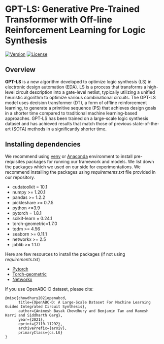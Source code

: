 # GPT-LS: Generative Pre-Trained Transformer with Off-line Reinforcement Learning for Logic Synthesis
[![Version](https://img.shields.io/badge/Version-1.0.0-brightgreen)](https://github.com/NYU-MLDA/OpenABC) 
[![License](https://img.shields.io/badge/License-BSD%203--Clause-blue.svg)](https://opensource.org/licenses/BSD-3-Clause)



## Overview

**GPT-LS** is a new algorithm developed to optimize logic synthesis (LS) in electronic design automation (EDA). LS is a process that transforms a high-level circuit description into a gate-level netlist, typically utilizing a unified heuristic algorithm to optimize various combinational circuits. The GPT-LS model uses decision transformer (DT), a form of offline reinforcement learning, to generate a primitive sequence (PS) that achieves design goals in a shorter time compared to traditional machine learning-based approaches. GPT-LS has been trained on a large-scale logic synthesis dataset and has achieved results that match those of previous state-of-the-art (SOTA) methods in a significantly shorter time.


## Installing dependencies

We recommend using [venv](https://docs.python.org/3/library/venv.html) or [Anaconda](https://www.anaconda.com/) environment to install pre-requisites packages for running our framework and models.
We list down the packages which we used on our side for experimentations. We recommend installing the packages using *requirements.txt* file provided in our repository.

- cudatoolkit = 10.1
- numpy >= 1.20.1
- pandas >= 1.2.2
- pickleshare >= 0.7.5
- python >=3.9
- pytorch = 1.8.1
- scikit-learn = 0.24.1
- torch-geometric=1.7.0
- tqdm >= 4.56
- seaborn >= 0.11.1
- networkx >= 2.5
- joblib >= 1.1.0

Here are few resources to install the packages (if not using *requirements.txt*)

- [Pytorch](https://pytorch.org/get-started/locally/)
- [Torch-geometric](https://pytorch-geometric.readthedocs.io/en/latest/notes/installation.html)
- [Networkx](https://networkx.org/documentation/stable/install.html)



If you use OpenABC-D dataset, please cite:

```
@misc{chowdhury2021openabcd,
      title={OpenABC-D: A Large-Scale Dataset For Machine Learning Guided Integrated Circuit Synthesis}, 
      author={Animesh Basak Chowdhury and Benjamin Tan and Ramesh Karri and Siddharth Garg},
      year={2021},
      eprint={2110.11292},
      archivePrefix={arXiv},
      primaryClass={cs.LG}
}
```




















